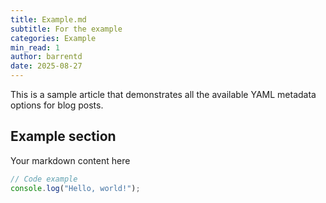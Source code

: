 ```yaml
---
title: Example.md
subtitle: For the example
categories: Example
min_read: 1
author: barrentd
date: 2025-08-27
---
```


This is a sample article that demonstrates all the available YAML metadata options for blog posts.

## Example section

Your markdown content here

```javascript
// Code example
console.log("Hello, world!");
```
